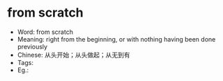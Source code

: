 # from scratch

- Word: from scratch
- Meaning: right from the beginning, or with nothing having been done previously
- Chinese: 从头开始；从头做起；从无到有
- Tags: 
- Eg.: 
